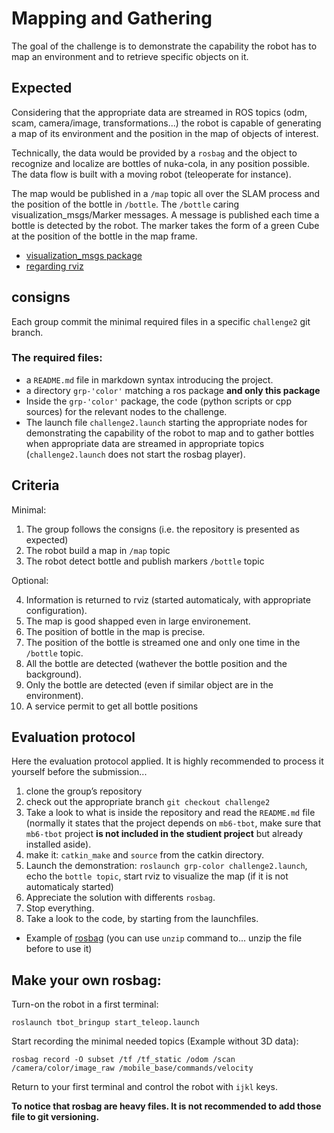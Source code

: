 # Mapping and Gathering

The goal of the challenge is to demonstrate the capability the robot has to map an environment and to retrieve specific objects on it.


## Expected

Considering that the appropriate data are streamed in ROS topics (odm, scam, camera/image, transformations...) the robot is capable of generating a map of its environment and the position in the map of objects of interest.

Technically, the data would be provided by a `rosbag` and the object to recognize and localize are bottles of nuka-cola, in any position possible.
The data flow is built with a moving robot (teleoperate for instance).

The map would be published in a `/map` topic all over the SLAM process and the position of the bottle in `/bottle`.
The `/bottle` caring visualization_msgs/Marker messages.
A message is published each time a bottle is detected by the robot.
The marker takes the form of a green Cube at the position of the bottle in the map frame.


* [visualization_msgs package](http://wiki.ros.org/visualization_msgs)
* [regarding rviz](https://wiki.ros.org/rviz/DisplayTypes/Marker)


## consigns

Each group commit the minimal required files in a specific `challenge2` git branch.

### The required files:

* a `README.md` file in markdown syntax introducing the project.
* a directory `grp-'color'` matching a ros package **and only this package**
* Inside the `grp-'color'` package, the code (python scripts or cpp sources) for the relevant nodes to the challenge.
* The launch file `challenge2.launch` starting the appropriate nodes for demonstrating the capability of the robot to map and to gather bottles when appropriate data are streamed in appropriate topics (`challenge2.launch` does not start the rosbag player).


## Criteria

Minimal:

1. The group follows the consigns (i.e. the repository is presented as expected)
3. The robot build a map in `/map` topic
3. The robot detect bottle and publish markers `/bottle` topic

Optional:

4. Information is returned to rviz (started automaticaly, with appropriate configuration).
5. The map is good shapped even in large environement.
6. The position of bottle in the map is precise.
7. The position of the bottle is streamed one and only one time in the `/bottle` topic.
8. All the bottle are detected (wathever the bottle position and the background).
9. Only the bottle are detected (even if similar object are in the environment).
10. A service permit to get all bottle positions


## Evaluation protocol

Here the evaluation protocol applied.
It is highly recommended to process it yourself before the submission...

1. clone the group’s repository
1. check out the appropriate branch `git checkout challenge2`
2. Take a look to what is inside the repository and read the `README.md` file (normally it states that the project depends on `mb6-tbot`, make sure that `mb6-tbot` project **is not included in the studient project** but already installed aside).
3. make it: `catkin_make` and `source` from the catkin directory.
4. Launch the demonstration: `roslaunch grp-color challenge2.launch`, echo the `bottle topic`, start rviz to visualize the map (if it is not automaticaly started)
5. Appreciate the solution with differents `rosbag`.
6. Stop everything.
7. Take a look to the code, by starting from the launchfiles.

* Example of [rosbag](https://partage.imt.fr/index.php/s/EH8o7dL5Jt7Nc4w) (you can use `unzip` command to... unzip the file before to use it)

## Make your own rosbag:

Turn-on the robot in a first terminal:

```
roslaunch tbot_bringup start_teleop.launch
```

Start recording the minimal needed topics (Example without 3D data):

```
rosbag record -O subset /tf /tf_static /odom /scan /camera/color/image_raw /mobile_base/commands/velocity
```

Return to your first terminal and control the robot with `ijkl` keys.

**To notice that rosbag are heavy files. It is not recommended to add those file to git versioning.**
